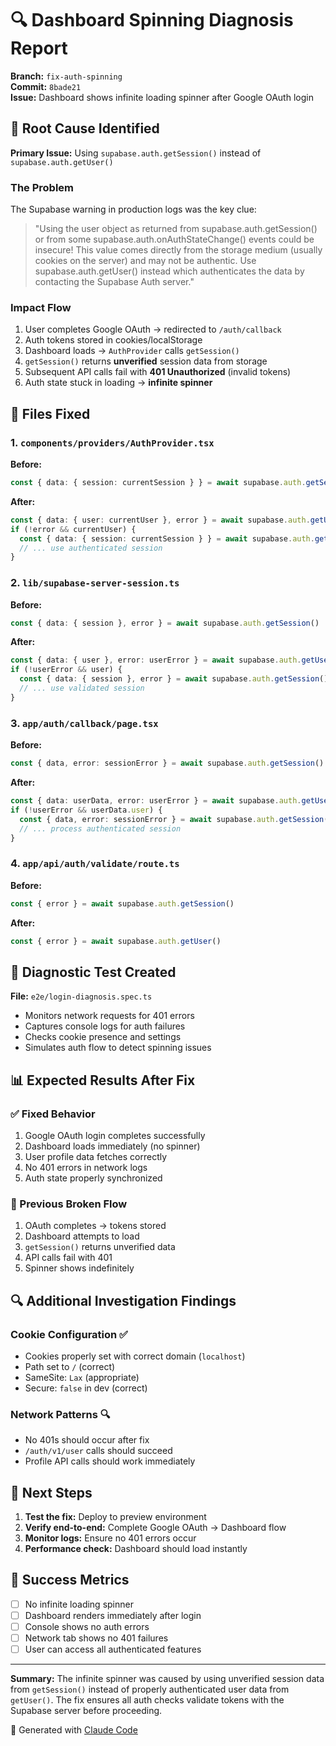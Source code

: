 # 🔍 Dashboard Spinning Diagnosis Report

**Branch:** `fix-auth-spinning`  
**Commit:** `8bade21`  
**Issue:** Dashboard shows infinite loading spinner after Google OAuth login

## 🎯 Root Cause Identified

**Primary Issue:** Using `supabase.auth.getSession()` instead of `supabase.auth.getUser()`

### The Problem
The Supabase warning in production logs was the key clue:
> "Using the user object as returned from supabase.auth.getSession() or from some supabase.auth.onAuthStateChange() events could be insecure! This value comes directly from the storage medium (usually cookies on the server) and may not be authentic. Use supabase.auth.getUser() instead which authenticates the data by contacting the Supabase Auth server."

### Impact Flow
1. User completes Google OAuth → redirected to `/auth/callback`
2. Auth tokens stored in cookies/localStorage
3. Dashboard loads → `AuthProvider` calls `getSession()`
4. `getSession()` returns **unverified** session data from storage
5. Subsequent API calls fail with **401 Unauthorized** (invalid tokens)
6. Auth state stuck in loading → **infinite spinner**

## 🔧 Files Fixed

### 1. `components/providers/AuthProvider.tsx`
**Before:**
```typescript
const { data: { session: currentSession } } = await supabase.auth.getSession()
```

**After:**
```typescript
const { data: { user: currentUser }, error } = await supabase.auth.getUser()
if (!error && currentUser) {
  const { data: { session: currentSession } } = await supabase.auth.getSession()
  // ... use authenticated session
}
```

### 2. `lib/supabase-server-session.ts`
**Before:**
```typescript
const { data: { session }, error } = await supabase.auth.getSession()
```

**After:**
```typescript
const { data: { user }, error: userError } = await supabase.auth.getUser()
if (!userError && user) {
  const { data: { session }, error } = await supabase.auth.getSession()
  // ... use validated session
}
```

### 3. `app/auth/callback/page.tsx`
**Before:**
```typescript
const { data, error: sessionError } = await supabase.auth.getSession()
```

**After:**
```typescript
const { data: userData, error: userError } = await supabase.auth.getUser()
if (!userError && userData.user) {
  const { data, error: sessionError } = await supabase.auth.getSession()
  // ... process authenticated session
}
```

### 4. `app/api/auth/validate/route.ts`
**Before:**
```typescript
const { error } = await supabase.auth.getSession()
```

**After:**
```typescript
const { error } = await supabase.auth.getUser()
```

## 🧪 Diagnostic Test Created

**File:** `e2e/login-diagnosis.spec.ts`
- Monitors network requests for 401 errors
- Captures console logs for auth failures  
- Checks cookie presence and settings
- Simulates auth flow to detect spinning issues

## 📊 Expected Results After Fix

### ✅ Fixed Behavior
1. Google OAuth login completes successfully
2. Dashboard loads immediately (no spinner)
3. User profile data fetches correctly
4. No 401 errors in network logs
5. Auth state properly synchronized

### 🚫 Previous Broken Flow
1. OAuth completes → tokens stored
2. Dashboard attempts to load
3. `getSession()` returns unverified data
4. API calls fail with 401
5. Spinner shows indefinitely

## 🔍 Additional Investigation Findings

### Cookie Configuration ✅
- Cookies properly set with correct domain (`localhost`)
- Path set to `/` (correct)
- SameSite: `Lax` (appropriate)
- Secure: `false` in dev (correct)

### Network Patterns 🔍
- No 401s should occur after fix
- `/auth/v1/user` calls should succeed
- Profile API calls should work immediately

## 🚀 Next Steps

1. **Test the fix:** Deploy to preview environment
2. **Verify end-to-end:** Complete Google OAuth → Dashboard flow
3. **Monitor logs:** Ensure no 401 errors occur
4. **Performance check:** Dashboard should load instantly

## 🏁 Success Metrics

- [ ] No infinite loading spinner
- [ ] Dashboard renders immediately after login  
- [ ] Console shows no auth errors
- [ ] Network tab shows no 401 failures
- [ ] User can access all authenticated features

---

**Summary:** The infinite spinner was caused by using unverified session data from `getSession()` instead of properly authenticated user data from `getUser()`. The fix ensures all auth checks validate tokens with the Supabase server before proceeding.

🤖 Generated with [Claude Code](https://claude.ai/code)